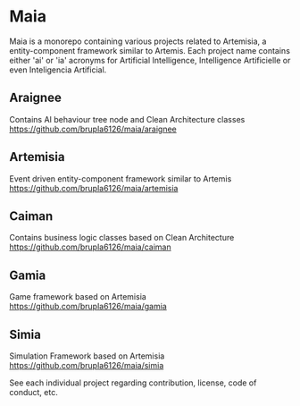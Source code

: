 # Maia

Maia is a monorepo containing various projects related to Artemisia, a entity-component framework similar to Artemis. Each project name contains either 'ai' or 'ia' acronyms for Artificial Intelligence, Intelligence Artificielle or even Inteligencia Artificial.  

## Araignee

Contains AI behaviour tree node and Clean Architecture classes
https://github.com/brupla6126/maia/araignee

## Artemisia
Event driven entity-component framework similar to Artemis
https://github.com/brupla6126/maia/artemisia

## Caiman

Contains business logic classes based on Clean Architecture
https://github.com/brupla6126/maia/caiman

## Gamia

Game framework based on Artemisia
https://github.com/brupla6126/maia/gamia

## Simia

Simulation Framework based on Artemisia
https://github.com/brupla6126/maia/simia


See each individual project regarding contribution, license, code of conduct, etc.

